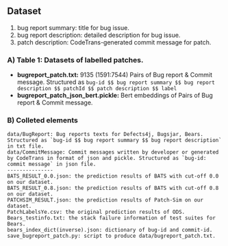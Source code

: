 ## Dataset
  1. bug report summary: title for bug issue.
  2. bug report description: detailed description for bug issue.
  3. patch description: CodeTrans-generated commit message for patch.

### A) Table 1: Datasets of labelled patches.
* **bugreport_patch.txt:** 9135 (1591:7544) Pairs of Bug report & Commit message. Structured as `bug-id $$ bug report summary $$ bug report description $$ patchId $$ patch description $$ label`
* **bugreport_patch_json_bert.pickle:** Bert embeddings of Pairs of Bug report & Commit message.

### B) Colleted elements
```
data/BugReport: Bug reports texts for Defects4j, Bugsjar, Bears. Structured as `bug-id $$ bug report summary $$ bug report description` in txt file.
data/CommitMessage: Commit messages written by developer or generated by CodeTrans in format of json and pickle. Structured as `bug-id: commit message` in json file.
---------------
BATS_RESULT_0.0.json: the prediction results of BATS with cut-off 0.0 on our dataset. 
BATS_RESULT_0.8.json: the prediction results of BATS with cut-off 0.8 on our dataset.
PATCHSIM_RESULT.json: the prediction results of Patch-Sim on our dataset.
PatchLabelsYe.csv: the original prediction results of ODS.
Bears_testinfo.txt: the stack failure information of test suites for Bears.   
bears_index_dict(inverse).json: dictionary of bug-id and commit-id. 
save_bugreport_patch.py: script to produce data/bugreport_patch.txt.
```